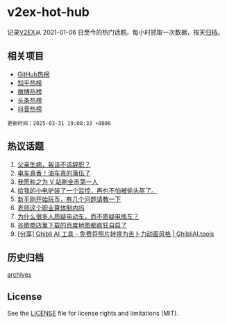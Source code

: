 # v2ex-hot-hub

 记录[V2EX](https://www.v2ex.com/)从 2021-01-06 日至今的热门话题。每小时抓取一次数据，按天[归档](archives)。
 
 ## 相关项目

- [GitHub热榜](https://github.com/snaildev/github-hot-hub)
- [知乎热榜](https://github.com/snaildev/zhihu-hot-hub)
- [微博热榜](https://github.com/snaildev/weibo-hot-hub)
- [头条热榜](https://github.com/snaildev/toutiao-hot-hub)
- [抖音热榜](https://github.com/snaildev/douyin-hot-hub)


 `更新时间：2025-03-31 19:08:33 +0800`

## 热议话题

1. [父亲生病，我该不该辞职？](https://www.v2ex.com/t/1122120)
1. [电车真香！油车真的落伍了](https://www.v2ex.com/t/1122214)
1. [我愿称之为 V 站刷金币第一人](https://www.v2ex.com/t/1122196)
1. [给我的小电驴装了一个监控，再也不怕被偷头盔了。](https://www.v2ex.com/t/1122268)
1. [新手刚开始玩币，有几个问题请教一下](https://www.v2ex.com/t/1122172)
1. [老师这个职业算体制内吗](https://www.v2ex.com/t/1122204)
1. [为什么很多人质疑电动车，而不质疑电瓶车？](https://www.v2ex.com/t/1122262)
1. [谷歌商店里下载的百度地图都疯狂自启了](https://www.v2ex.com/t/1122159)
1. [[分享] Ghibli AI 工具 - 免费将照片转换为吉卜力动画风格 | GhibliAI.tools](https://www.v2ex.com/t/1122113)

## 历史归档

[archives](archives)

## License

See the [LICENSE](LICENSE) file for license rights and limitations (MIT).

